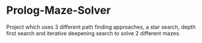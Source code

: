 # Prolog-Maze-Solver

Project which uses 3 different path finding approaches, a star search, depth first search and iterative deepening search to solve 2 different mazes.

